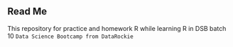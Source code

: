 ## Read Me

This repository for practice and homework R while learning R in DSB batch 10 `Data Science Bootcamp from DataRockie`
